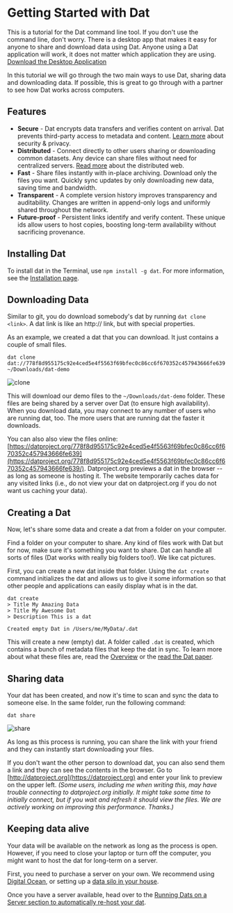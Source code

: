 # Getting Started with Dat

This is a tutorial for the Dat command line tool. If you don't use the command line, don't worry. There is a desktop app that makes it easy for anyone to share and download data using Dat. Anyone using a Dat application will work, it does not matter which application they are using. [Download the Desktop Application](/install#desktop-application)

In this tutorial we will go through the two main ways to use Dat, sharing data and downloading data. If possible, this is great to go through with a partner to see how Dat works across computers.

## Features

* **Secure** - Dat encrypts data transfers and verifies content on arrival. Dat prevents third-party access to metadata and content. [Learn more](faq#security-and-privacy) about security & privacy.
* **Distributed** - Connect directly to other users sharing or downloading common datasets. Any device can share files without need for centralized servers. [Read more](terms#distributed-web) about the distributed web.
* **Fast** - Share files instantly with in-place archiving. Download only the files you want. Quickly sync updates by only downloading new data, saving time and bandwidth.
* **Transparent** - A complete version history improves transparency and auditability. Changes are written in append-only logs and uniformly shared throughout the network.
* **Future-proof** - Persistent links identify and verify content. These unique ids allow users to host copies, boosting long-term availability without sacrificing provenance.

## Installing Dat

To install dat in the Terminal, use `npm install -g dat`. For more information, see the [Installation page](/install).

## Downloading Data

Similar to git, you do download somebody's dat by running `dat clone <link>`. A dat link is like an http:// link, but with special properties.

As an example, we created a dat that you can download. It just contains a couple of small files.

```
dat clone dat://778f8d955175c92e4ced5e4f5563f69bfec0c86cc6f670352c457943666fe639 ~/Downloads/dat-demo
```

![clone](https://raw.githubusercontent.com/datproject/docs/master/assets/cli-clone.gif)

This will download our demo files to the `~/Downloads/dat-demo` folder. These files are being shared by a server over Dat (to ensure high availability). When you download data, you may connect to any number of users who are running dat, too. The more users that are running dat the faster it downloads.

You can also also view the files online: [https://datproject.org/778f8d955175c92e4ced5e4f5563f69bfec0c86cc6f670352c457943666fe639](https://datproject.org/778f8d955175c92e4ced5e4f5563f69bfec0c86cc6f670352c457943666fe639/). Datproject.org previews a dat in the browser -- as long as someone is hosting it. The website temporarily caches data for any visited links (i.e., do not view your dat on datproject.org if you do not want us caching your data).

## Creating a Dat

Now, let's share some data and create a dat from a folder on your computer.

Find a folder on your computer to share. Any kind of files work with Dat but for now, make sure it's something you want to share. Dat can handle all sorts of files (Dat works with really big folders too!). We like cat pictures.

First, you can create a new dat inside that folder. Using the `dat create` command initializes the dat and allows us to give it some information so that other people and applications can easily display what is in the dat.

```
dat create
> Title My Amazing Data
> Title My Awesome Dat
> Description This is a dat

Created empty Dat in /Users/me/MyData/.dat
```

This will create a new (empty) dat. A folder called `.dat` is created, which contains a bunch of metadata files that keep the dat in sync. To learn more about what these files are, read the [Overview](/overview) or the  [read the Dat paper](/paper).

## Sharing data

Your dat has been created, and now it's time to scan and sync the data to someone else. In the same folder, run the following command:

```
dat share
```

![share](https://raw.githubusercontent.com/datproject/docs/master/assets/cli-share.gif)

As long as this process is running, you can share the link with your friend and they can instantly start downloading your files.

If you don't want the other person to download dat, you can also send them a link and they can see the contents in the browser. Go to [http://datproject.org](https://datproject.org) and enter your link to preview on the upper left. *(Some users, including me when writing this, may have trouble connecting to datproject.org initially. It might take some time to initially connect, but if you wait and refresh it should view the files. We are actively working on improving this performance. Thanks.)*

## Keeping data alive

Your data will be available on the network as long as the process is open. However, if you need to close your laptop or turn off the computer, you might want to host the dat for long-term on a server.

First, you need to purchase a server on your own. We recommend using [Digital Ocean](digitalocean.com), or setting up a [data silo in your house](https://github.com/datproject/datasilo).

Once you have a server available, head over to the [Running Dats on a Server section to automatically re-host your dat](/server).
